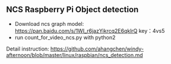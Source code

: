 ## NCS Raspberry Pi Object detection
- Download ncs graph model: https://pan.baidu.com/s/1WI_r6jazYikrcq2E6qklrQ key：4vs5
- run count_for_video_ncs.py with python2

Detail instruction: https://github.com/ahangchen/windy-afternoon/blob/master/linux/raspbian/ncs_detection.md
